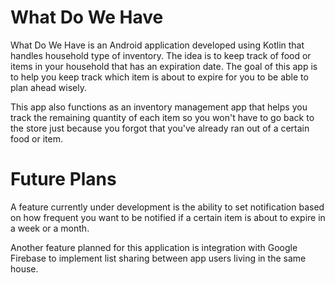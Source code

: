 # What Do We Have
What Do We Have is an Android application developed using Kotlin that handles household type of inventory. The idea is to keep track of food or items in your household that has an expiration date. The goal of this app is to help you keep track which item is about to expire for you to be able to plan ahead wisely.

This app also functions as an inventory management app that helps you track the remaining quantity of each item so you won't have to go back to the store just because you forgot that you've already ran out of a certain food or item.

# Future Plans
A feature currently under development is the ability to set notification based on how frequent you want to be notified if a certain item is about to expire in a week or a month.

Another feature planned for this application is integration with Google Firebase to implement list sharing between app users living in the same house.

